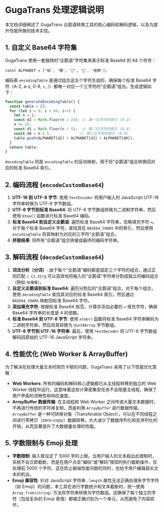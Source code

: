 # GugaTrans 处理逻辑说明

本文档详细阐述了 GugaTrans 企鹅语转换工具的核心编码和解码逻辑，以及为提升性能所做的技术实现。

## 1. 自定义 Base64 字符集

GugaTrans 使用一套独特的“企鹅语”字符集来表示标准 Base64 的 64 个符号：

`const ALPHABET = ['咕', '嘎', '🐧', '🍄', '哇擦'];`

编码表 `encodingTable` 是通过组合这五个字符生成的，确保每个标准 Base64 字符（A-Z, a-z, 0-9, +, /）都唯一对应一个三字符的“企鹅语”组合。生成逻辑如下：

```javascript
function generateEncodingTable() {
  const table = [];
  for (let i = 0; i < 64; i++) {
    let n = i;
    const d2 = Math.floor(n / 25); // 第一位字符的索引 (0-2)
    n %= 25;
    const d1 = Math.floor(n / 5);  // 第二位字符的索引 (0-4)
    const d0 = n % 5;             // 第三位字符的索引 (0-4)
    table.push(ALPHABET[d2] + ALPHABET[d1] + ALPHABET[d0]);
  }
  return table;
}
```

`decodingTable` 则是 `encodingTable` 的反向映射，用于将“企鹅语”组合转换回对应的标准 Base64 索引。

## 2. 编码流程 (`encodeCustomBase64`)

1.  **UTF-16 到 UTF-8 字节**: 使用 `TextEncoder` 将用户输入的 JavaScript UTF-16 字符串转换为 UTF-8 字节数组。
2.  **UTF-8 字节到标准 Base64**: 将 UTF-8 字节数组转换为二进制字符串，然后使用 `btoa()` 函数进行标准 Base64 编码。
3.  **标准 Base64 到自定义企鹅语**: 遍历标准 Base64 字符串，忽略填充字符 `=`。对于每个标准 Base64 字符，查找其在 `BASE64_CHARS` 中的索引，然后使用 `encodingTable` 将其映射为对应的三字符“企鹅语”组合。
4.  **拼接结果**: 将所有“企鹅语”组合拼接成最终的编码字符串。

## 3. 解码流程 (`decodeCustomBase64`)

1.  **词法分析（分词）**: 由于每个“企鹅语”编码都是固定三个字符的组合，通过正则匹配 `/.{1,3}/g` 可以高效地将输入的“企鹅语”字符串分割成独立的编码组合（例如 `咕嘎嘎`）。
2.  **自定义企鹅语到标准 Base64**: 遍历分割后的“企鹅语”组合。对于每个组合，使用 `decodingTable` 查找其对应的标准 Base64 索引，然后通过 `BASE64_CHARS` 映射回标准 Base64 字符。
3.  **添加填充字符**: 根据标准 Base64 规范，计算并添加必要的 `=` 填充字符，确保 Base64 字符串的长度是 4 的倍数。
4.  **标准 Base64 到 UTF-8 字节**: 使用 `atob()` 函数将标准 Base64 字符串解码为二进制字符串，然后将其转换为 `Uint8Array` 字节数组。
5.  **UTF-8 字节到 UTF-16 字符串**: 最后，使用 `TextDecoder` 将 UTF-8 字节数组解码回原始的 UTF-16 JavaScript 字符串。

## 4. 性能优化 (Web Worker & ArrayBuffer)

为了解决在处理大量文本时网页卡顿的问题，GugaTrans 采用了以下性能优化策略：

-   **Web Workers**: 所有的编码和解码核心逻辑都已从主线程转移到独立的 Web Worker 线程中运行。这意味着这些计算密集型任务不会阻塞主线程，确保了用户界面的流畅性和响应速度。
-   **ArrayBuffer 数据传输**: 在主线程和 Web Worker 之间传递大量文本数据时，不再进行传统的字符串复制，而是利用 `ArrayBuffer` 进行数据传输。`ArrayBuffer` 是一种可转移对象（Transferable Object），可以在不同线程之间进行零拷贝（zero-copy）数据转移，大大减少了数据序列化和反序列化的开销，从而显著提升了大数据量处理的性能。

## 5. 字数限制与 Emoji 处理

-   **字数限制**: 输入框设定了 5000 字的上限。当用户输入的文本超出此限制时，系统不会立即截断，而是在用户点击“编码”或“解码”按钮时执行截断操作，仅处理前 5000 个字符。这在防止极端性能问题的同时，也给予用户编辑超长文本的机会。
-   **Emoji 兼容性**: 针对 JavaScript 字符串 `.length` 属性无法正确处理多字节字符（如 Emoji）的问题，本工具在进行字数统计和文本截断时，统一使用 `Array.from(string)` 方法将字符串转换为字符数组。这确保了每个独立的字符（包括复杂的 Emoji 表情）都被正确识别为一个单元，从而避免了内容损坏。 